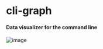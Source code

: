 # cli-graph
#### Data visualizer for the command line
![image](https://user-images.githubusercontent.com/71286008/164983611-c623f569-ecac-443d-9134-a0e63d7f9ba8.png)
